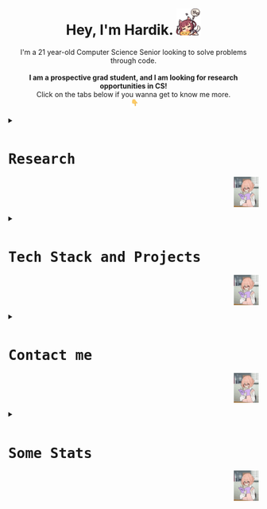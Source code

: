<h1 align = 'center'> Hey, I'm Hardik.  <img src = "assets/sleepingfoxgirl.gif" width = 50px></h1>

<p align = 'center'>
I'm a 21 year-old Computer Science Senior looking to solve problems through code. <br><br>
<strong>I am a prospective grad student, and I am looking for research opportunities in CS!</strong> <br>Click on the tabs below if you wanna get to know me more. <br><img src = "assets/pointdown.gif" width = 15px></h1><br>
</p>

<details>
<summary>
<pre><h1 align = 'left'>Research</h1><img src = 'assets/bookworm.gif' align = 'right' width = 50px></pre>
</summary>
<br>

I am an upcoming CS researcher and prospective
</details>

<details>
<summary>
<pre><h1 align = 'left'>Tech Stack and Projects</h1><img src = 'assets/bookworm.gif' align = 'right' width = 50px></pre>
</summary>
<br>

This section is in progress :D
</details>

<details>
<summary>
<pre><h1 align = 'left'>Contact me</h1><img src = 'assets/bookworm.gif' align = 'right' width = 50px></pre>
</summary>
<br>

</details>

<details>
<summary>
<pre><h1 align = 'left'>Some Stats</h1><img src = 'assets/bookworm.gif' align = 'right' width = 50px></pre>
</summary>
<br>

</details>